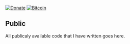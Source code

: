  [![Donate](https://img.shields.io/static/v1.svg?label=Donate&color=informational&message=PayPal)](https://www.paypal.com/cgi-bin/webscr?cmd=_s-xclick&hosted_button_id=YUV3GZF22HZQC&source=url)
[![Bitcoin](https://img.shields.io/static/v1.svg?label=Donate&color=informational&message=3Mm7ueNMKpZdPX7t7ZWRXzKTfovLqrYCCT)]()

## Public
All publicaly available code that I have written goes here.
